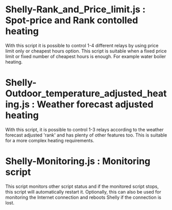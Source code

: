 Shelly-Rank_and_Price_limit.js : Spot-price and Rank contolled heating
===
With this script it is possible to control 1-4 different relays by using price limit only or cheapest hours option. This script is suitable when a fixed price limit or fixed number of cheapest hours is enough. For example water boiler heating.

Shelly-Outdoor_temperature_adjusted_heating.js : Weather forecast adjusted heating
===
With this script, it is possible to control 1-3 relays according to the weather forecast adjusted 'rank' and has plenty of other features too. This is suitable for a more complex heating requirements.

Shelly-Monitoring.js : Monitoring script
===
This script monitors other script status and if the monitored script stops, this script will automatically restart it. Optionally, this can also be used for monitoring the Internet connection and reboots Shelly if the connection is lost.
